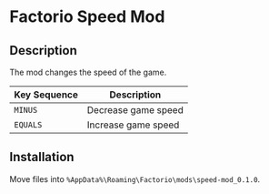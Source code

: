 # Factorio Speed Mod

## Description

The mod changes the speed of the game.

| Key Sequence | Description |
| -- | -- |
| `MINUS` | Decrease game speed |
| `EQUALS` | Increase game speed |

## Installation

Move files into `%AppData%\Roaming\Factorio\mods\speed-mod_0.1.0`.
